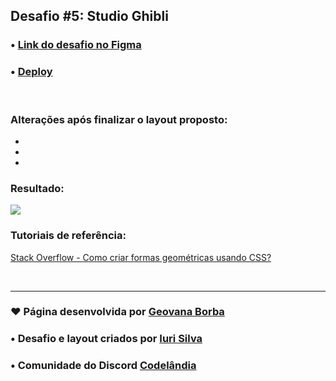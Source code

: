 ## Desafio #5: Studio Ghibli

### • [Link do desafio no Figma](https://www.figma.com/file/Yb9IBH56g7T1hdIyZ3BMNO/Desafios---Codel%C3%A2ndia?type=design&node-id=5854-2&mode=design&t=9Pib9QumTinLU8iy-0) 

### • [Deploy](https://geovanaborba.github.io/Codelandia-desafios/Desafio-5/) 

<br>

### Alterações após finalizar o layout proposto:

* 

* 

* 

### Resultado: 

<img src="./assets/img/resultado_desafio5.gif">

<br>

### Tutoriais de referência: 

[Stack Overflow - Como criar formas geométricas usando CSS?](https://pt.stackoverflow.com/questions/100110/como-criar-formas-geom%C3%A9tricas-usando-css)

<br>

<hr>

### ♥ Página desenvolvida por [Geovana Borba](https://www.linkedin.com/in/geovanaborba/)

### • Desafio e layout criados por [Iuri Silva](https://www.linkedin.com/in/iuricode/?originalSubdomain=br)

### • Comunidade do Discord [Codelândia](https://discord.gg/79qyJwdsGk)